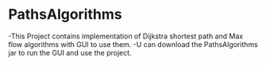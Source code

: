 # PathsAlgorithms
-This Project contains implementation of Dijkstra shortest path and Max flow algorithms with GUI to use them.
-U can download the PathsAlgorithms jar to run the GUI and use the project. 
